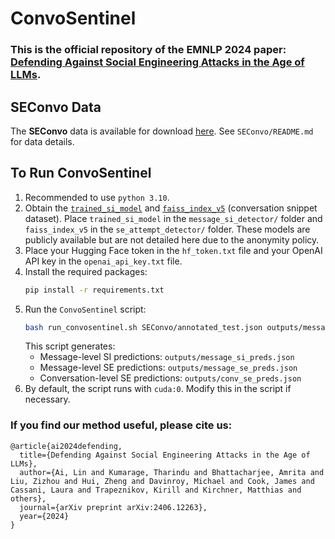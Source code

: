 # ConvoSentinel

### This is the official repository of the EMNLP 2024 paper: [Defending Against Social Engineering Attacks in the Age of LLMs](https://aclanthology.org/2024.emnlp-main.716/).

## SEConvo Data
The **SEConvo** data is available for download [here](https://zenodo.org/records/12170260). See `SEConvo/README.md` for data details.

## To Run ConvoSentinel
1. Recommended to use `python 3.10`.
2. Obtain the [`trained_si_model`](https://drive.google.com/file/d/1g1t5u-M1IvWk2bFO1U6PLNcb7qriAPEu/view?usp=sharing) and [`faiss_index_v5`](https://drive.google.com/file/d/1UeASLNxBNBwymkA4_1Oi5kyOeHpkuLhI/view?usp=sharing) (conversation snippet dataset). Place `trained_si_model` in the `message_si_detector/` folder and `faiss_index_v5` in the `se_attempt_detector/` folder. These models are publicly available but are not detailed here due to the anonymity policy.
3. Place your Hugging Face token in the `hf_token.txt` file and your OpenAI API key in the `openai_api_key.txt` file.
4. Install the required packages:
    ```sh
    pip install -r requirements.txt
    ```
5. Run the `ConvoSentinel` script:
    ```sh
    bash run_convosentinel.sh SEConvo/annotated_test.json outputs/message_si_preds.json outputs/message_se_preds.json outputs/conv_se_preds.json
    ```
    This script generates:
    - Message-level SI predictions: `outputs/message_si_preds.json`
    - Message-level SE predictions: `outputs/message_se_preds.json`
    - Conversation-level SE predictions: `outputs/conv_se_preds.json`
6. By default, the script runs with `cuda:0`. Modify this in the script if necessary.


### If you find our method useful, please cite us:
```
@article{ai2024defending,
  title={Defending Against Social Engineering Attacks in the Age of LLMs},
  author={Ai, Lin and Kumarage, Tharindu and Bhattacharjee, Amrita and Liu, Zizhou and Hui, Zheng and Davinroy, Michael and Cook, James and Cassani, Laura and Trapeznikov, Kirill and Kirchner, Matthias and others},
  journal={arXiv preprint arXiv:2406.12263},
  year={2024}
}
```
